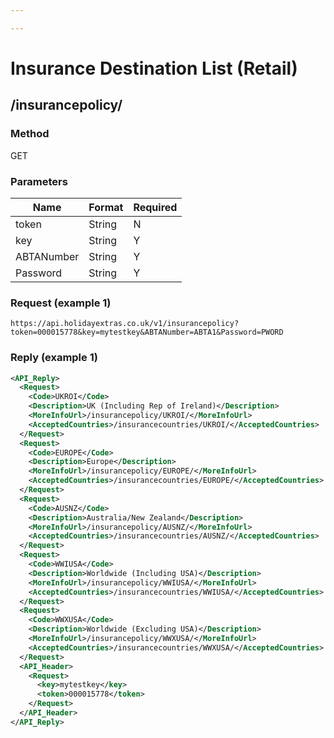 ```yaml
---

---
```


# Insurance Destination List (Retail)

## /insurancepolicy/

### Method

GET

### Parameters

 | Name       | Format | Required |
 | ----       | ------ | -------- |
 | token      | String | N        |
 | key        | String | Y        |
 | ABTANumber | String | Y        |
 | Password   | String | Y        |

### Request (example 1)

```
https://api.holidayextras.co.uk/v1/insurancepolicy?token=000015778&key=mytestkey&ABTANumber=ABTA1&Password=PWORD
```










### Reply (example 1)

```xml
<API_Reply>
  <Request>
    <Code>UKROI</Code>
    <Description>UK (Including Rep of Ireland)</Description>
    <MoreInfoUrl>/insurancepolicy/UKROI/</MoreInfoUrl>
    <AcceptedCountries>/insurancecountries/UKROI/</AcceptedCountries>
  </Request>
  <Request>
    <Code>EUROPE</Code>
    <Description>Europe</Description>
    <MoreInfoUrl>/insurancepolicy/EUROPE/</MoreInfoUrl>
    <AcceptedCountries>/insurancecountries/EUROPE/</AcceptedCountries>
  </Request>
  <Request>
    <Code>AUSNZ</Code>
    <Description>Australia/New Zealand</Description>
    <MoreInfoUrl>/insurancepolicy/AUSNZ/</MoreInfoUrl>
    <AcceptedCountries>/insurancecountries/AUSNZ/</AcceptedCountries>
  </Request>
  <Request>
    <Code>WWIUSA</Code>
    <Description>Worldwide (Including USA)</Description>
    <MoreInfoUrl>/insurancepolicy/WWIUSA/</MoreInfoUrl>
    <AcceptedCountries>/insurancecountries/WWIUSA/</AcceptedCountries>
  </Request>
  <Request>
    <Code>WWXUSA</Code>
    <Description>Worldwide (Excluding USA)</Description>
    <MoreInfoUrl>/insurancepolicy/WWXUSA/</MoreInfoUrl>
    <AcceptedCountries>/insurancecountries/WWXUSA/</AcceptedCountries>
  </Request>
  <API_Header>
    <Request>
      <key>mytestkey</key>
      <token>000015778</token>
    </Request>
  </API_Header>
</API_Reply>
```
